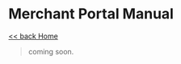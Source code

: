 # Merchant Portal Manual

[<< back Home](https://github.com/cpayapi-com/document/blob/main/README.md)

> coming soon.